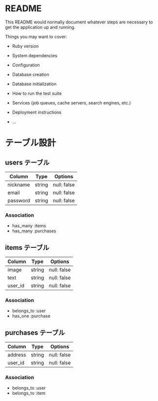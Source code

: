# README

This README would normally document whatever steps are necessary to get the
application up and running.

Things you may want to cover:

* Ruby version

* System dependencies

* Configuration

* Database creation

* Database initialization

* How to run the test suite

* Services (job queues, cache servers, search engines, etc.)

* Deployment instructions

* ...

# テーブル設計

## users テーブル

| Column   | Type   | Options     |
| -------- | ------ | ----------- |
| nickname | string | null: false |
| email    | string | null: false |
| password | string | null: false |

### Association

- has_many :items
- has_many :purchases

## items テーブル

| Column   | Type   | Options     |
| -------- | ------ | ----------- |
| image    | string | null: false |
| text     | string | null: false |
| user_id  | string | null: false |

### Association

- belongs_to :user
- has_one :purchase


## purchases テーブル

| Column   | Type   | Options     |
| -------- | ------ | ----------- |
| address  | string | null: false |
| user_id  | string | null: false |

### Association

- belongs_to :user
- belongs_to :item